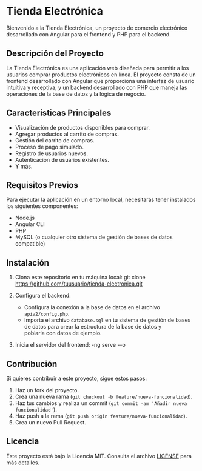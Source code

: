 # Tienda Electrónica

Bienvenido a la Tienda Electrónica, un proyecto de comercio electrónico desarrollado con Angular para el frontend y PHP para el backend.

## Descripción del Proyecto

La Tienda Electrónica es una aplicación web diseñada para permitir a los usuarios comprar productos electrónicos en línea. El proyecto consta de un frontend desarrollado con Angular que proporciona una interfaz de usuario intuitiva y receptiva, y un backend desarrollado con PHP que maneja las operaciones de la base de datos y la lógica de negocio.

## Características Principales

- Visualización de productos disponibles para comprar.
- Agregar productos al carrito de compras.
- Gestión del carrito de compras.
- Proceso de pago simulado.
- Registro de usuarios nuevos.
- Autenticación de usuarios existentes.
- Y más.

## Requisitos Previos

Para ejecutar la aplicación en un entorno local, necesitarás tener instalados los siguientes componentes:

- Node.js
- Angular CLI
- PHP
- MySQL (o cualquier otro sistema de gestión de bases de datos compatible)

## Instalación

1. Clona este repositorio en tu máquina local:
git clone https://github.com/tuusuario/tienda-electronica.git

2. Configura el backend:

   - Configura la conexión a la base de datos en el archivo `apiv2/config.php`.
   - Importa el archivo `database.sql` en tu sistema de gestión de bases de datos para crear la estructura de la base de datos y   
    poblarla con datos de ejemplo.

3. Inicia el servidor del frontend:
   -ng serve --o

## Contribución

Si quieres contribuir a este proyecto, sigue estos pasos:

1. Haz un fork del proyecto.
2. Crea una nueva rama (`git checkout -b feature/nueva-funcionalidad`).
3. Haz tus cambios y realiza un commit (`git commit -am 'Añadir nueva funcionalidad'`).
4. Haz push a la rama (`git push origin feature/nueva-funcionalidad`).
5. Crea un nuevo Pull Request.

## Licencia

Este proyecto está bajo la Licencia MIT. Consulta el archivo [LICENSE](LICENSE) para más detalles.
